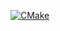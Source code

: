 [![CMake](https://github.com/stratos-karas/socket-chatting/actions/workflows/cmake.yaml/badge.svg)](https://github.com/stratos-karas/socket-chatting/actions/workflows/cmake.yaml)
